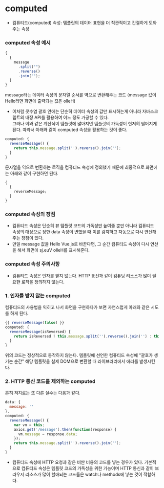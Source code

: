 # computed

- 컴퓨티드(computed) 속성: 템플릿의 데이터 표현을 더 직관적이고 간결하게 도와주는 속성

### computed 속성 예시

```js
{
  {
    message
      .split("")
      .reverse()
      .join("");
  }
}
```

message라는 데이터 속성의 문자열 순서를 역으로 변환해주는 코드
(message 값이 Hello라면 화면에 출력되는 값은 olleH)

- 이처럼 콧수염 괄호 안에는 단순히 데이터 속성의 값만 표시하는게 아니라 자바스크립트의 내장 API를 활용하여 어느 정도 가공할 수 있다.
  <br>
  그러나 이와 같은 계산식이 템플릿에 많아지면 템플릿의 가독성이 현저히 떨어지게된다. 따라서 아래와 같이 computed 속성을 활용하는 것이 좋다.

```js
computed: {
  reverseMessage() {
    return this.message.split('').reverse().join('');
  }
}
```

문자열을 역으로 변환하는 로직을 컴퓨티드 속성에 정의했기 때문에 최종적으로 화면에는 아래와 같이 구현하면 된다.

```js
{
  {
    reverseMessage;
  }
}
```

### computed 속성의 장점

- 컴퓨티드 속성은 단순히 뷰 템플릿 코드의 가독성만 높여줄 뿐만 아니라 컴퓨티드 속성의 대상으로 정한 data 속성이 변했을 때 이를 감지하고 자동으로 다시 연산해주는 장점이 있다.
- 만일 message 값을 Hello Vue.js로 바꾼다면, 그 순간 컴퓨티드 속성이 다시 연산을 해서 화면에 sj.euV olleH를 표시해준다.

### computed 속성 주의사항

- 컴퓨티드 속성은 인자를 받지 않는다. HTTP 통신과 같이 컴퓨팅 리소스가 많이 필요한 로직을 정의하지 않는다.

### 1. 인자를 받지 않는 computed

컴퓨티드의 사용법을 익히고 나서 화면을 구현하다가 보면 자연스럽게 아래와 같은 시도를 하게 된다.

```js
{{ reverseMessage(false) }}
computed: {
  reverseMessage(isReversed) {
    return isReversed ? this.message.split('').reverse().join('') : this.message;
  }
}
```

위의 코드는 정상적으로 동작하지 않는다. 템플릿에 선언한 컴퓨티드 속성에 "괄호가 생기는 순간" 해당 템플릿을 실제 DOM으로 변환할 때 라이브러리에서 에러를 발생시킨다.

### 2. HTTP 통신 코드를 제외하는 computed

흔히 저지르는 또 다른 실수는 다음과 같다.

```js
data: {
  message: ''
},
computed: {
  reverseMessage() {
    var vm = this;
    axios.get('/message').then(function(response) {
      vm.message = response.data;
    });
    return this.message.split('').reverse().join('');
  }
}
```

- 컴퓨티드 속성에 HTTP 요청과 같은 비싼 비용의 코드를 넣는 경우가 있다. 기본적으로 컴퓨티드 속성은 템플릿 코드의 가독성을 위한 기능이며 HTTP 통신과 같이 브라우저 리소스가 많이 할애되는 코드들은 watch나 methods에 넣는 것이 적합하다.
